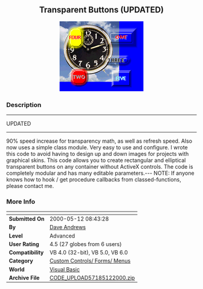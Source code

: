 ﻿<div align="center">

## Transparent Buttons \(UPDATED\)

<img src="PIC200051293509736.jpg">
</div>

### Description



----

UPDATED

----

90% speed increase for transparency math, as well as refresh speed. Also now uses a simple class module. Very easy to use and configure. I wrote this code to avoid having to design up and down images for projects with graphical skins. This code allows you to create rectangular and elliptical transparent buttons on any container without ActiveX controls. The code is completely modular and has many editable parameters.--- NOTE: If anyone knows how to hook / get procedure callbacks from classed-functions, please contact me.
 
### More Info
 


<span>             |<span>
---                |---
**Submitted On**   |2000-05-12 08:43:28
**By**             |[Dave Andrews](https://github.com/Planet-Source-Code/PSCIndex/blob/master/ByAuthor/dave-andrews.md)
**Level**          |Advanced
**User Rating**    |4.5 (27 globes from 6 users)
**Compatibility**  |VB 4\.0 \(32\-bit\), VB 5\.0, VB 6\.0
**Category**       |[Custom Controls/ Forms/  Menus](https://github.com/Planet-Source-Code/PSCIndex/blob/master/ByCategory/custom-controls-forms-menus__1-4.md)
**World**          |[Visual Basic](https://github.com/Planet-Source-Code/PSCIndex/blob/master/ByWorld/visual-basic.md)
**Archive File**   |[CODE\_UPLOAD57185122000\.zip](https://github.com/Planet-Source-Code/dave-andrews-transparent-buttons-updated__1-7880/archive/master.zip)








